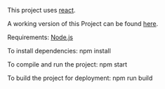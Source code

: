 This project uses <a href="https://facebook.github.io/react/">react</a>.

A working version of this Project can be found <a href="http://www.jakecrane.com/react-project">here</a>.

Requirements: 
<a href="https://nodejs.org/">Node.js</a>

To install dependencies:
npm install

To compile and run the project:
npm start

To build the project for deployment:
npm run build
